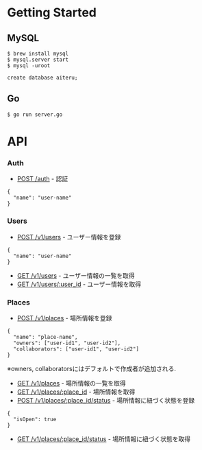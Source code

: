 # Getting Started
## MySQL
```
$ brew install mysql
$ mysql.server start
$ mysql -uroot

create database aiteru;
```

## Go
```
$ go run server.go
```

# API

### Auth
* [POST /auth](docs/v1/auth_post.md) - 認証
```
{
  "name": "user-name"
}
```

### Users
* [POST /v1/users](docs/v1/users_post.md) - ユーザー情報を登録
```
{
  "name": "user-name"
}
```
* [GET /v1/users](docs/v1/users_get.md) - ユーザー情報の一覧を取得
* [GET /v1/users/:user_id](docs/v1/users_id_get.md) - ユーザー情報を取得


### Places
* [POST /v1/places](docs/v1/places_post.md) - 場所情報を登録
```
{
  "name": "place-name",
  "owners": ["user-id1", "user-id2"],
  "collaborators": ["user-id1", "user-id2"]
}
```
※owners, collaboratorsにはデフォルトで作成者が追加される.

* [GET /v1/places](docs/v1/places_get.md) - 場所情報の一覧を取得
* [GET /v1/places/:place_id](docs/v1/places_id_get.md) - 場所情報を取得
* [POST /v1/places/:place_id/status](docs/v1/places_id_status_post.md) - 場所情報に紐づく状態を登録
```
{
  "isOpen": true
}
```
* [GET /v1/places/:place_id/status](docs/v1/places_id_status_get.md) - 場所情報に紐づく状態を取得